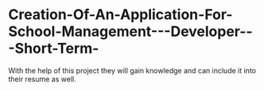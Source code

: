 # Creation-Of-An-Application-For-School-Management---Developer---Short-Term-
With the help of this project they will gain knowledge and can include it into their resume as well.
